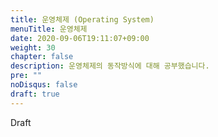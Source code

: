 ```yaml
---
title: 운영체제 (Operating System)
menuTitle: 운영체제
date: 2020-09-06T19:11:07+09:00
weight: 30
chapter: false
description: 운영체제의 동작방식에 대해 공부했습니다. 
pre: ""
noDisqus: false
draft: true
---
```


Draft
